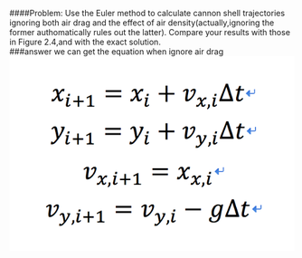 ####Problem:
Use the Euler method to calculate cannon shell trajectories ignoring both air drag 
and the effect of air density(actually,ignoring the former authomatically rules out the latter).
Compare your results with those in Figure 2.4,and with the exact solution.<br>
###answer
we can get the equation when ignore air drag<br>
![](https://github.com/chenzhuo316/Compuational_physics_N2014301020138/blob/master/gif/QQ20171015-150400%402x.png)<br>

